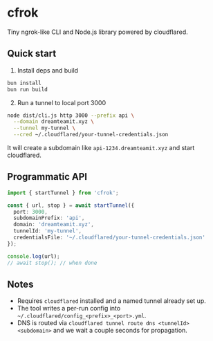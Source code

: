 # cfrok

Tiny ngrok-like CLI and Node.js library powered by cloudflared.

## Quick start

1) Install deps and build

```bash
bun install
bun run build
```

2) Run a tunnel to local port 3000

```bash
node dist/cli.js http 3000 --prefix api \
  --domain dreamteamit.xyz \
  --tunnel my-tunnel \
  --cred ~/.cloudflared/your-tunnel-credentials.json
```

It will create a subdomain like `api-1234.dreamteamit.xyz` and start cloudflared.

## Programmatic API

```ts
import { startTunnel } from 'cfrok';

const { url, stop } = await startTunnel({
  port: 3000,
  subdomainPrefix: 'api',
  domain: 'dreamteamit.xyz',
  tunnelId: 'my-tunnel',
  credentialsFile: '~/.cloudflared/your-tunnel-credentials.json'
});

console.log(url);
// await stop(); // when done
```

## Notes
- Requires `cloudflared` installed and a named tunnel already set up.
- The tool writes a per-run config into `~/.cloudflared/config_<prefix>_<port>.yml`.
- DNS is routed via `cloudflared tunnel route dns <tunnelId> <subdomain>` and we wait a couple seconds for propagation.
